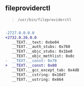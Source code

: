 ## fileproviderctl

> `/usr/bin/fileproviderctl`

```diff

-2727.0.0.0.0
+2732.0.26.0.0
   __TEXT.__text: 0xbe04
   __TEXT.__auth_stubs: 0x760
   __TEXT.__objc_stubs: 0x1be0
   __TEXT.__objc_methlist: 0x8c
-  __TEXT.__const: 0x78
+  __TEXT.__const: 0x80
   __TEXT.__gcc_except_tab: 0x4d8
   __TEXT.__cstring: 0x18d7
   __TEXT.__ustring: 0x664

```
